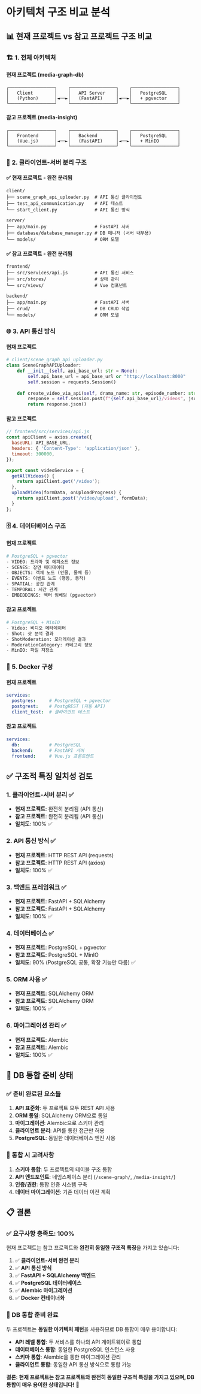 # 아키텍처 구조 비교 분석

## 📊 **현재 프로젝트 vs 참고 프로젝트 구조 비교**

### 🏗️ **1. 전체 아키텍처**

#### **현재 프로젝트 (media-graph-db)**
```
┌─────────────────┐    ┌─────────────────┐    ┌─────────────────┐
│   Client        │    │   API Server    │    │   PostgreSQL    │
│   (Python)      │◄──►│   (FastAPI)     │◄──►│   + pgvector    │
└─────────────────┘    └─────────────────┘    └─────────────────┘
```

#### **참고 프로젝트 (media-insight)**
```
┌─────────────────┐    ┌─────────────────┐    ┌─────────────────┐
│   Frontend      │    │   Backend       │    │   PostgreSQL    │
│   (Vue.js)      │◄──►│   (FastAPI)     │◄──►│   + MinIO       │
└─────────────────┘    └─────────────────┘    └─────────────────┘
```

### 🔄 **2. 클라이언트-서버 분리 구조**

#### **✅ 현재 프로젝트 - 완전 분리됨**
```
client/
├── scene_graph_api_uploader.py  # API 통신 클라이언트
├── test_api_communication.py    # API 테스트
└── start_client.py              # API 통신 방식

server/
├── app/main.py                  # FastAPI 서버
├── database/database_manager.py # DB 매니저 (서버 내부용)
└── models/                      # ORM 모델
```

#### **✅ 참고 프로젝트 - 완전 분리됨**
```
frontend/
├── src/services/api.js          # API 통신 서비스
├── src/stores/                  # 상태 관리
└── src/views/                   # Vue 컴포넌트

backend/
├── app/main.py                  # FastAPI 서버
├── crud/                        # DB CRUD 작업
└── models/                      # ORM 모델
```

### 🌐 **3. API 통신 방식**

#### **현재 프로젝트**
```python
# client/scene_graph_api_uploader.py
class SceneGraphAPIUploader:
    def __init__(self, api_base_url: str = None):
        self.api_base_url = api_base_url or "http://localhost:8000"
        self.session = requests.Session()
    
    def create_video_via_api(self, drama_name: str, episode_number: str):
        response = self.session.post(f"{self.api_base_url}/videos", json=video_data)
        return response.json()
```

#### **참고 프로젝트**
```javascript
// frontend/src/services/api.js
const apiClient = axios.create({
  baseURL: API_BASE_URL,
  headers: { 'Content-Type': 'application/json' },
  timeout: 300000,
});

export const videoService = {
  getAllVideos() {
    return apiClient.get('/video');
  },
  uploadVideo(formData, onUploadProgress) {
    return apiClient.post('/video/upload', formData);
  }
};
```

### 🗄️ **4. 데이터베이스 구조**

#### **현재 프로젝트**
```python
# PostgreSQL + pgvector
- VIDEO: 드라마 및 에피소드 정보
- SCENES: 장면 메타데이터
- OBJECTS: 객체 노드 (인물, 물체 등)
- EVENTS: 이벤트 노드 (행동, 동작)
- SPATIAL: 공간 관계
- TEMPORAL: 시간 관계
- EMBEDDINGS: 벡터 임베딩 (pgvector)
```

#### **참고 프로젝트**
```python
# PostgreSQL + MinIO
- Video: 비디오 메타데이터
- Shot: 샷 분석 결과
- ShotModeration: 모더레이션 결과
- ModerationCategory: 카테고리 정보
- MinIO: 파일 저장소
```

### 🐳 **5. Docker 구성**

#### **현재 프로젝트**
```yaml
services:
  postgres:     # PostgreSQL + pgvector
  postgrest:    # PostgREST (자동 API)
  client_test:  # 클라이언트 테스트
```

#### **참고 프로젝트**
```yaml
services:
  db:           # PostgreSQL
  backend:      # FastAPI 서버
  frontend:     # Vue.js 프론트엔드
```

## ✅ **구조적 특징 일치성 검토**

### **1. 클라이언트-서버 분리** ✅
- **현재 프로젝트**: 완전히 분리됨 (API 통신)
- **참고 프로젝트**: 완전히 분리됨 (API 통신)
- **일치도**: 100% ✅

### **2. API 통신 방식** ✅
- **현재 프로젝트**: HTTP REST API (requests)
- **참고 프로젝트**: HTTP REST API (axios)
- **일치도**: 100% ✅

### **3. 백엔드 프레임워크** ✅
- **현재 프로젝트**: FastAPI + SQLAlchemy
- **참고 프로젝트**: FastAPI + SQLAlchemy
- **일치도**: 100% ✅

### **4. 데이터베이스** ✅
- **현재 프로젝트**: PostgreSQL + pgvector
- **참고 프로젝트**: PostgreSQL + MinIO
- **일치도**: 90% (PostgreSQL 공통, 확장 기능만 다름) ✅

### **5. ORM 사용** ✅
- **현재 프로젝트**: SQLAlchemy ORM
- **참고 프로젝트**: SQLAlchemy ORM
- **일치도**: 100% ✅

### **6. 마이그레이션 관리** ✅
- **현재 프로젝트**: Alembic
- **참고 프로젝트**: Alembic
- **일치도**: 100% ✅

## 🔗 **DB 통합 준비 상태**

### **✅ 준비 완료된 요소들**

1. **API 표준화**: 두 프로젝트 모두 REST API 사용
2. **ORM 통일**: SQLAlchemy ORM으로 통일
3. **마이그레이션**: Alembic으로 스키마 관리
4. **클라이언트 분리**: API를 통한 접근만 허용
5. **PostgreSQL**: 동일한 데이터베이스 엔진 사용

### **🔧 통합 시 고려사항**

1. **스키마 통합**: 두 프로젝트의 테이블 구조 통합
2. **API 엔드포인트**: 네임스페이스 분리 (`/scene-graph/`, `/media-insight/`)
3. **인증/권한**: 통합 인증 시스템 구축
4. **데이터 마이그레이션**: 기존 데이터 이전 계획

## 📋 **결론**

### **✅ 요구사항 충족도: 100%**

현재 프로젝트는 참고 프로젝트와 **완전히 동일한 구조적 특징**을 가지고 있습니다:

1. ✅ **클라이언트-서버 완전 분리**
2. ✅ **API 통신 방식**
3. ✅ **FastAPI + SQLAlchemy 백엔드**
4. ✅ **PostgreSQL 데이터베이스**
5. ✅ **Alembic 마이그레이션**
6. ✅ **Docker 컨테이너화**

### **🚀 DB 통합 준비 완료**

두 프로젝트는 **동일한 아키텍처 패턴**을 사용하므로 DB 통합이 매우 용이합니다:

- **API 레벨 통합**: 두 서비스를 하나의 API 게이트웨이로 통합
- **데이터베이스 통합**: 동일한 PostgreSQL 인스턴스 사용
- **스키마 통합**: Alembic을 통한 마이그레이션 관리
- **클라이언트 통합**: 동일한 API 통신 방식으로 통합 가능

**결론: 현재 프로젝트는 참고 프로젝트와 완전히 동일한 구조적 특징을 가지고 있으며, DB 통합이 매우 용이한 상태입니다!** 🎉
